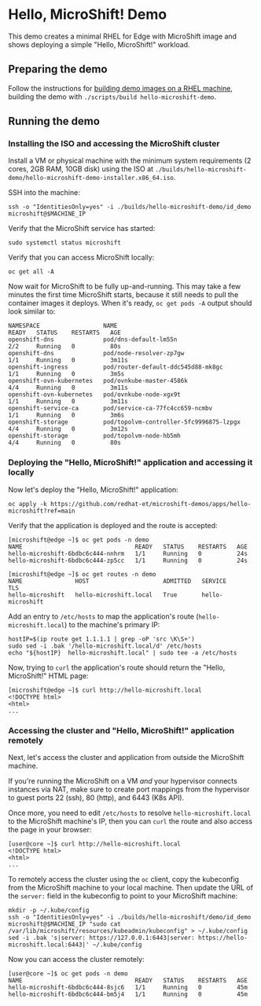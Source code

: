 # Hello, MicroShift! Demo

This demo creates a minimal RHEL for Edge with MicroShift image and shows deploying a simple "Hello, MicroShift!" workload.

## Preparing the demo

Follow the instructions for [building demo images on a RHEL machine](https://github.com/redhat-et/microshift-demos/tree/main/README.md), building the demo with `./scripts/build hello-microshift-demo`.

## Running the demo
### Installing the ISO and accessing the MicroShift cluster

Install a VM or physical machine with the minimum system requirements (2 cores, 2GB RAM, 10GB disk) using the ISO at `./builds/hello-microshift-demo/hello-microshift-demo-installer.x86_64.iso`.

SSH into the machine:

    ssh -o "IdentitiesOnly=yes" -i ./builds/hello-microshift-demo/id_demo microshift@$MACHINE_IP

Verify that the MicroShift service has started:

    sudo systemctl status microshift

Verify that you can access MicroShift locally:

    oc get all -A

Now wait for MicroShift to be fully up-and-running. This may take a few minutes the first time MicroShift starts, because it still needs to pull the container images it deploys. When it's ready, `oc get pods -A` output should look similar to:

    NAMESPACE                  NAME                                      READY   STATUS    RESTARTS   AGE
    openshift-dns              pod/dns-default-lm55n                     2/2     Running   0          80s
    openshift-dns              pod/node-resolver-zp7gw                   1/1     Running   0          3m11s
    openshift-ingress          pod/router-default-ddc545d88-mk8gc        1/1     Running   0          3m5s
    openshift-ovn-kubernetes   pod/ovnkube-master-4586k                  4/4     Running   0          3m11s
    openshift-ovn-kubernetes   pod/ovnkube-node-xgx9t                    1/1     Running   0          3m11s
    openshift-service-ca       pod/service-ca-77fc4cc659-ncmbv           1/1     Running   0          3m6s
    openshift-storage          pod/topolvm-controller-5fc9996875-lzpgx   4/4     Running   0          3m12s
    openshift-storage          pod/topolvm-node-hb5mh                    4/4     Running   0          80s

### Deploying the "Hello, MicroShift!" application and accessing it locally

Now let's deploy the "Hello, MicroShift!" application:

    oc apply -k https://github.com/redhat-et/microshift-demos/apps/hello-microshift?ref=main

Verify that the application is deployed and the route is accepted:

    [microshift@edge ~]$ oc get pods -n demo
    NAME                                READY   STATUS    RESTARTS   AGE
    hello-microshift-6bdbc6c444-nnhrm   1/1     Running   0          24s
    hello-microshift-6bdbc6c444-zp5cc   1/1     Running   0          24s

    [microshift@edge ~]$ oc get routes -n demo
    NAME               HOST                     ADMITTED   SERVICE            TLS
    hello-microshift   hello-microshift.local   True       hello-microshift

Add an entry to `/etc/hosts` to map the application's route (`hello-microshift.local`) to the machine's primary IP:

    hostIP=$(ip route get 1.1.1.1 | grep -oP 'src \K\S+')
    sudo sed -i .bak '/hello-microshift.local/d' /etc/hosts
    echo "${hostIP}  hello-microshift.local" | sudo tee -a /etc/hosts

Now, trying to `curl` the application's route should return the "Hello, MicroShift!" HTML page:

    [microshift@edge ~]$ curl http://hello-microshift.local
    <!DOCTYPE html>
    <html>
    ...

### Accessing the cluster and "Hello, MicroShift!" application remotely

Next, let's access the cluster and application from outside the MicroShift machine.

If you're running the MicroShift on a VM _and_ your hypervisor connects instances via NAT, make sure to create port mappings from the hypervisor to guest ports 22 (ssh), 80 (http), and 6443 (K8s API).

Once more, you need to edit `/etc/hosts` to resolve `hello-microshift.local` to the MicroShift machine's IP, then you can `curl` the route and also access the page in your browser:

    [user@core ~]$ curl http://hello-microshift.local
    <!DOCTYPE html>
    <html>
    ...

To remotely access the cluster using the `oc` client, copy the kubeconfig from the MicroShift machine to your local machine. Then update the URL of the `server:` field in the kubeconfig to point to your MicroShift machine:

    mkdir -p ~/.kube/config
    ssh -o "IdentitiesOnly=yes" -i ./builds/hello-microshift/demo/id_demo microshift@$MACHINE_IP "sudo cat /var/lib/microshift/resources/kubeadmin/kubeconfig" > ~/.kube/config
    sed -i .bak 's|server: https://127.0.0.1:6443|server: https://hello-microshift.local:6443|' ~/.kube/config

Now you can access the cluster remotely:

    [user@core ~]$ oc get pods -n demo
    NAME                                READY   STATUS    RESTARTS   AGE
    hello-microshift-6bdbc6c444-8sjc6   1/1     Running   0          45m
    hello-microshift-6bdbc6c444-bm5j4   1/1     Running   0          45m
